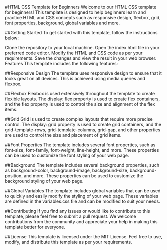 #HTML CSS Template for Beginners
Welcome to our HTML CSS template for beginners! This template is designed to help beginners learn and practice HTML and CSS concepts such as responsive design, flexbox, grid, font properties, background, global variables and more.



##Getting Started
To get started with this template, follow the instructions below:

Clone the repository to your local machine.
Open the index.html file in your preferred code editor.
Modify the HTML and CSS code as per your requirements.
Save the changes and view the result in your web browser.
Features
This template includes the following features:

##Responsive Design
The template uses responsive design to ensure that it looks great on all devices. This is achieved using media queries and flexbox.

##Flexbox
Flexbox is used extensively throughout the template to create flexible layouts. The display: flex property is used to create flex containers, and the flex property is used to control the size and alignment of the flex items.

##Grid
Grid is used to create complex layouts that require more precise control. The display: grid property is used to create grid containers, and the grid-template-rows, grid-template-columns, grid-gap, and other properties are used to control the size and placement of grid items.

##Font Properties
The template includes several font properties, such as font-size, font-family, font-weight, line-height, and more. These properties can be used to customize the font styling of your web page.

##Background
The template includes several background properties, such as background-color, background-image, background-size, background-position, and more. These properties can be used to customize the background styling of your web page.

##Global Variables
The template includes global variables that can be used to quickly and easily modify the styling of your web page. These variables are defined in the variables.css file and can be modified to suit your needs.

##Contributing
If you find any issues or would like to contribute to this template, please feel free to submit a pull request. We welcome contributions from the community and appreciate your help in making this template better for everyone.

##License
This template is licensed under the MIT License. Feel free to use, modify, and distribute this template as per your requirements.
